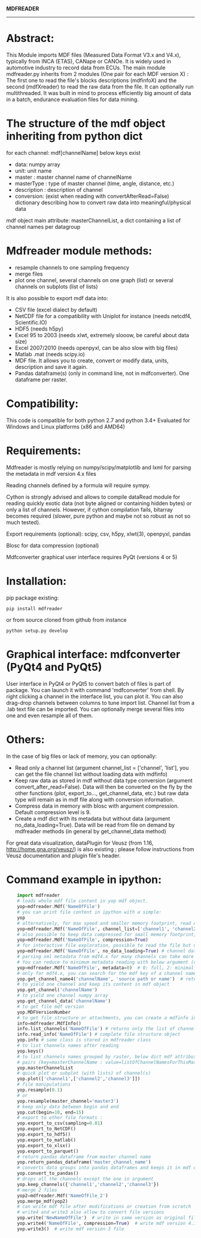 **MDFREADER**
**************

Abstract:
=========
This Module imports MDF files (Measured Data Format V3.x and V4.x), typically from INCA (ETAS), CANape or CANOe. It is widely used in automotive industry to record data from ECUs. The main module mdfreader.py inherits from 2 modules (One pair for each MDF version X) : The first one to read the file's blocks descriptions (mdfinfoX) and the second (mdfXreader) to read the raw data from the file. It can optionally run multithreaded. It was built in mind to process efficiently big amount of data in a batch, endurance evaluation files for data mining.

The structure of the mdf object inheriting from python dict
===========================================================
for each channel: mdf[channelName] below keys exist
* data: numpy array
* unit: unit name
* master : master channel name of channelName
* masterType : type of master channel (time, angle, distance, etc.)
* description : description of channel
* conversion: (exist when reading with convertAfterRead=False) dictionary describing how to convert raw data into meaningful/physical data

mdf object main attribute: masterChannelList, a dict containing a list of channel names per datagroup


Mdfreader module methods:
=========================
* resample channels to one sampling frequency
* merge files
* plot one channel, several channels on one graph (list) or several channels on subplots (list of lists)

It is also possible to export mdf data into:
* CSV file (excel dialect by default)
* NetCDF file for a compatibility with Uniplot for instance (needs netcdf4, Scientific.IO)
* HDF5 (needs h5py)
* Excel 95 to 2003 (needs xlwt, extremely slooow, be careful about data size)
* Excel 2007/2010 (needs openpyxl, can be also slow with big files)
* Matlab .mat (needs scipy.io)
* MDF file. It allows you to create, convert or modify data, units, description and save it again.
* Pandas dataframe(s) (only in command line, not in mdfconverter). One dataframe per raster.

Compatibility:
==============
This code is compatible for both python 2.7 and python 3.4+
Evaluated for Windows and Linux platforms (x86 and AMD64)

Requirements:
=============
Mdfreader is mostly relying on numpy/scipy/matplotlib and lxml for parsing the metadata in mdf version 4.x files

Reading channels defined by a formula will require sympy.

Cython is strongly advised and allows to compile dataRead module for reading quickly exotic data (not byte aligned or containing hidden bytes) or only a list of channels. However, if cython compilation fails, bitarray becomes required (slower, pure python and maybe not so robust as not so much tested).

Export requirements (optional): scipy, csv, h5py, xlwt(3), openpyxl, pandas

Blosc for data compression (optional)

Mdfconverter graphical user interface requires PyQt (versions 4 or 5)

Installation:
=============
pip package existing:
```shell
pip install mdfreader
```
or from source cloned from github from instance
```shell
python setup.py develop
```

Graphical interface: mdfconverter (PyQt4 and PyQt5)
==================================
User interface in PyQt4 or PyQt5 to convert batch of files is part of package. You can launch it with command 'mdfconverter' from shell. By right clicking a channel in the interface list, you can plot it. You can also drag-drop channels between columns to tune import list. Channel list from a .lab text file can be imported. You can optionally merge several files into one and even resample all of them.

Others:
=======
In the case of big files or lack of memory, you can optionally:
* Read only a channel list (argument channel_list = ['channel', 'list'], you can get the file channel list without loading data with mdfinfo)
* Keep raw data as stored in mdf without data type conversion (argument convert_after_read=False). Data will then be converted on the fly by the other functions (plot, export_to..., get_channel_data, etc.) but raw data type will remain as in mdf file along with conversion information.
* Compress data in memory with blosc with argument compression. Default compression level is 9.
* Create a mdf dict with its metadata but without data (argument no_data_loading=True). Data will be read from file on demand by mdfreader methods (in general by get_channel_data method)

For great data visualization, dataPlugin for Veusz (from 1.16, http://home.gna.org/veusz/) is also existing ; please follow instructions from Veusz documentation and plugin file's header.

Command example in ipython:
===========================
```python
    import mdfreader
    # loads whole mdf file content in yop mdf object.
    yop=mdfreader.Mdf('NameOfFile')
    # you can print file content in ipython with a simple:
    yop
    # alternatively, for max speed and smaller memory footprint, read only few channels
    yop=mdfreader.Mdf('NameOfFile', channel_list=['channel1', 'channel2'], convert_after_read=False)
    # also possible to keep data compressed for small memory footprint, using Blosc module
    yop=mdfreader.Mdf('NameOfFile', compression=True)
    # for interactive file exploration, possible to read the file but not its data to save memory
    yop=mdfreader.Mdf('NameOfFile', no_data_loading=True) # channel data will be loaded from file if needed
    # parsing xml metadata from mdf4.x for many channels can take more than just reading data.
    # You can reduce to minimum metadata reading with below argument (no source information, attachment, etc.) 
    yop=mdfreader.Mdf('NameOfFile', metadata=0)  # 0: full, 2: minimal
    # only for mdf4.x, you can search for the mdf key of a channel name that can have been recorded by different sources
    yop.get_channel_name4('channelName', 'source path or name')  # returns list of mdf keys
    # to yield one channel and keep its content in mdf object
    yop.get_channel('channelName')
    # to yield one channel numpy array
    yop.get_channel_data('channelName')
    # to get file mdf version
    yop.MDFVersionNumber
    # to get file structure or attachments, you can create a mdfinfo instance
    info=mdfreader.MdfInfo()
    info.list_channels('NameOfFile') # returns only the list of channels
    info.read_info('NameOfFile') # complete file structure object
    yop.info # same class is stored in mdfreader class
    # to list channels names after reading
    yop.keys()
    # to list channels names grouped by raster, below dict mdf attribute contains
    # pairs (key=masterChannelName : value=listOfChannelNamesForThisMaster)
    yop.masterChannelList
    # quick plot or subplot (with lists) of channel(s)
    yop.plot(['channel1',['channel2','channel3']])
    # file manipulations
    yop.resample(0.1)
    # or
    yop.resample(master_channel='master3')
    # keep only data between begin and end
    yop.cut(begin=10, end=15)
    # export to other file formats :
    yop.export_to_csv(sampling=0.01)
    yop.export_to_NetCDF()
    yop.export_to_hdf5()
    yop.export_to_matlab()
    yop.export_to_xlsx()
    yop.export_to_parquet()
    # return pandas dataframe from master channel name
    yop.return_pandas_dataframe('master_channel_name')
    # converts data groups into pandas dataframes and keeps it in mdf object
    yop.convert_to_pandas()
    # drops all the channels except the one in argument
    yop.keep_channels({'channel1','channel2','channel3'})
    # merge 2 files
    yop2=mdfreader.Mdf('NameOfFile_2')
    yop.merge_mdf(yop2)
    # can write mdf file after modifications or creation from scratch
    # write4 and write3 also allow to convert file versions
    yop.write('NewNameOfFile')  # write in same version as original file after modifications
    yop.write4('NameOfFile', compression=True)  # write mdf version 4.1 file, data compressed
    yop.write3()  # write mdf version 3 file
```